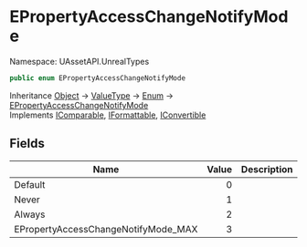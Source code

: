 # EPropertyAccessChangeNotifyMode

Namespace: UAssetAPI.UnrealTypes

```csharp
public enum EPropertyAccessChangeNotifyMode
```

Inheritance [Object](https://docs.microsoft.com/en-us/dotnet/api/system.object) → [ValueType](https://docs.microsoft.com/en-us/dotnet/api/system.valuetype) → [Enum](https://docs.microsoft.com/en-us/dotnet/api/system.enum) → [EPropertyAccessChangeNotifyMode](./uassetapi.unrealtypes.epropertyaccesschangenotifymode.md)<br>
Implements [IComparable](https://docs.microsoft.com/en-us/dotnet/api/system.icomparable), [IFormattable](https://docs.microsoft.com/en-us/dotnet/api/system.iformattable), [IConvertible](https://docs.microsoft.com/en-us/dotnet/api/system.iconvertible)

## Fields

| Name | Value | Description |
| --- | --: | --- |
| Default | 0 |  |
| Never | 1 |  |
| Always | 2 |  |
| EPropertyAccessChangeNotifyMode_MAX | 3 |  |
